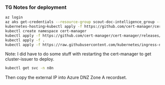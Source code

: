 ### TG Notes for deployment

```BASH
az login
az aks get-credentials --resource-group scout-doc-intelligence_group --name hoppa-n8n
kubernetes-hosting>kubectl apply -f https://github.com/cert-manager/cert-manager/releases/latest/download/cert-manager.crds.yaml
kubectl create namespace cert-manager
kubectl apply -f https://github.com/cert-manager/cert-manager/releases/latest/download/cert-manager.yaml --namespace cert-manager
kubectl apply -f .
kubectl apply -f https://raw.githubusercontent.com/kubernetes/ingress-nginx/main/deploy/static/provider/cloud/deploy.yaml
```

Note: I did have to do some stuff with restarting the cert-manager to get cluster-issuer to deploy. 

```BASH
kubectl get svc -n n8n
```

Then copy the external IP into Azure DNZ Zone A recordset.
